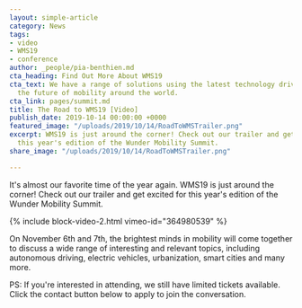 ```yaml
---
layout: simple-article
category: News
tags:
- video
- WMS19
- conference
author: _people/pia-benthien.md
cta_heading: Find Out More About WMS19
cta_text: We have a range of solutions using the latest technology driving forward
  the future of mobility around the world.
cta_link: pages/summit.md
title: The Road to WMS19 [Video]
publish_date: 2019-10-14 00:00:00 +0000
featured_image: "/uploads/2019/10/14/RoadToWMSTrailer.png"
excerpt: WMS19 is just around the corner! Check out our trailer and get excited for
  this year's edition of the Wunder Mobility Summit.
share_image: "/uploads/2019/10/14/RoadToWMSTrailer.png"

---
```

It's almost our favorite time of the year again. WMS19 is just around the corner! Check out our trailer and get excited for this year's edition of the Wunder Mobility Summit.

{% include block-video-2.html vimeo-id="364980539" %}

On November 6th and 7th, the brightest minds in mobility will come together to discuss a wide range of interesting and relevant topics, including autonomous driving, electric vehicles, urbanization, smart cities and many more.

PS: If you're interested in attending, we still have limited tickets available. Click the contact button below to apply to join the conversation.